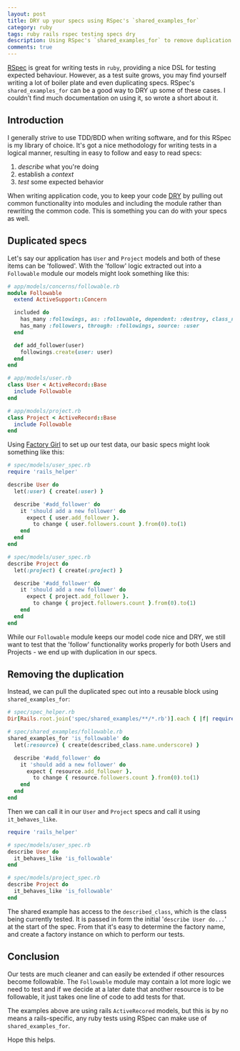 ```yaml
---
layout: post
title: DRY up your specs using RSpec's `shared_examples_for`
category: ruby
tags: ruby rails rspec testing specs dry
description: Using RSpec's `shared_examples_for` to remove duplication from your specs.
comments: true
---
```


[RSpec](http://rspec.info/) is great for writing tests in `ruby`,  providing a nice DSL for testing expected behaviour. However, as a test suite grows, you may find yourself writing a lot of boiler plate and even duplicating specs.  RSpec's `shared_examples_for` can be a good way to DRY up some of these cases. I couldn't find much documentation on using it, so wrote a short about it.

## Introduction


I generally strive to use TDD/BDD when writing software, and for this RSpec is my library of choice. It's got a nice methodology for writing tests in a logical manner, resulting in easy to follow and easy to read specs:

1. _describe_ what you're doing
2. establish a _context_
3. _test_ some expected behavior

When writing application code, you to keep your code [DRY](https://en.wikipedia.org/wiki/Don%27t_repeat_yourself) by pulling out common functionality into modules and including the module rather than rewriting the common code. This is something you can do with your specs as well.

## Duplicated specs

Let's say our application has `User` and `Project` models and both of these items can be 'followed'. With the 'follow' logic extracted out into a `Followable` module our models might look something like this:

```ruby
# app/models/concerns/followable.rb
module Followable
  extend ActiveSupport::Concern

  included do
    has_many :followings, as: :followable, dependent: :destroy, class_name: 'Follow'
    has_many :followers, through: :followings, source: :user
  end

  def add_follower(user)
    followings.create(user: user)
  end
end

# app/models/user.rb
class User < ActiveRecord::Base
  include Followable
end

# app/models/project.rb
class Project < ActiveRecord::Base
  include Followable
end
```

Using [Factory Girl](https://github.com/thoughtbot/factory_girl) to set up our test data, our basic specs might look something like this:

```ruby
# spec/models/user_spec.rb
require 'rails_helper'

describe User do
  let(:user) { create(:user) }

  describe '#add_follower' do
    it 'should add a new follower' do
      expect { user.add_follower }.
        to change { user.followers.count }.from(0).to(1)
    end
  end
end

# spec/models/user_spec.rb
describe Project do
  let(:project) { create(:project) }

  describe '#add_follower' do
    it 'should add a new follower' do
      expect { project.add_follower }.
        to change { project.followers.count }.from(0).to(1)
    end
  end
end
```

While our `Followable` module keeps our model code nice and DRY, we still want to test that the 'follow' functionality works properly for both Users and Projects - we end up with duplication in our specs.

## Removing the duplication

Instead, we can pull the duplicated spec out into a reusable block using `shared_examples_for`:

```ruby
# spec/spec_helper.rb
Dir[Rails.root.join('spec/shared_examples/**/*.rb')].each { |f| require f }

# spec/shared_examples/followable.rb
shared_examples_for 'is_followable' do
  let(:resource) { create(described_class.name.underscore) }

  describe '#add_follower' do
    it 'should add a new follower' do
      expect { resource.add_follower }.
        to change { resource.followers.count }.from(0).to(1)
    end
  end
end
```
Then we can call it in our `User` and `Project` specs and call it using `it_behaves_like`.

```ruby
require 'rails_helper'

# spec/models/user_spec.rb
describe User do
  it_behaves_like 'is_followable'
end

# spec/models/project_spec.rb
describe Project do
  it_behaves_like 'is_followable'
end
```
The shared example has access to the `described_class`, which is the class being currently tested. It is passed in form the initial '`describe User do...`' at the start of the spec. From that it's easy to determine the factory name, and create a factory instance on which to perform our tests.

## Conclusion

Our tests are much cleaner and can easily be extended if other resources become followable. The `Followable` module may contain a lot more logic we need to test and if we decide at a later date that another resource is to be followable, it just takes one line of code to add tests for that.

The examples above are using rails `ActiveRecored` models, but this is by no means a rails-specific, any ruby tests using RSpec can make use of `shared_examples_for`.

Hope this helps.
